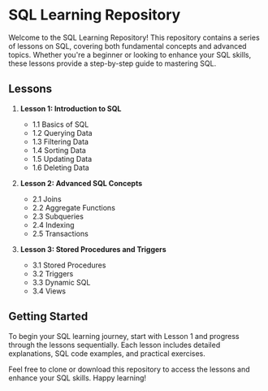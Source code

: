 # SQL Learning Repository

Welcome to the SQL Learning Repository! This repository contains a series of lessons on SQL, covering both fundamental concepts and advanced topics. Whether you're a beginner or looking to enhance your SQL skills, these lessons provide a step-by-step guide to mastering SQL.

## Lessons

1. **Lesson 1: Introduction to SQL**
   - 1.1 Basics of SQL
   - 1.2 Querying Data
   - 1.3 Filtering Data
   - 1.4 Sorting Data
   - 1.5 Updating Data
   - 1.6 Deleting Data

2. **Lesson 2: Advanced SQL Concepts**
   - 2.1 Joins
   - 2.2 Aggregate Functions
   - 2.3 Subqueries
   - 2.4 Indexing
   - 2.5 Transactions

3. **Lesson 3: Stored Procedures and Triggers**
   - 3.1 Stored Procedures
   - 3.2 Triggers
   - 3.3 Dynamic SQL
   - 3.4 Views

## Getting Started

To begin your SQL learning journey, start with Lesson 1 and progress through the lessons sequentially. Each lesson includes detailed explanations, SQL code examples, and practical exercises.

Feel free to clone or download this repository to access the lessons and enhance your SQL skills. Happy learning!

